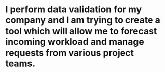 # I perform data validation for my company and I am trying to create a tool which will allow me to forecast incoming workload and manage requests from various project teams.
